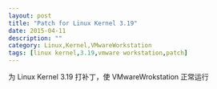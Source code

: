 ```yaml
---
layout: post
title: "Patch for Linux Kernel 3.19"
date: 2015-04-11
description: ""
category: Linux,Kernel,VMwareWorkstation
tags: [linux kernel,3.19,vmware workstation,patch]
---
```

为 Linux Kernel 3.19 打补丁，使 VMwareWrokstation 正常运行
